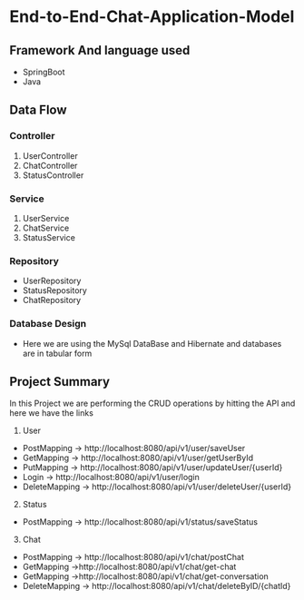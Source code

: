 # End-to-End-Chat-Application-Model

## Framework And language used
- SpringBoot
- Java

## Data Flow

### Controller
 1) UserController
 2) ChatController
 3) StatusController
 
### Service
 1) UserService
 2) ChatService
 3) StatusService
 
### Repository
 - UserRepository
 - StatusRepository
 - ChatRepository
 
### Database Design
 - Here we are using the MySql DataBase and Hibernate and databases are in tabular form
 
## Project Summary
 In this Project we are performing the CRUD operations by hitting the API and here we have the links
 
 1) User
  - PostMapping -> http://localhost:8080/api/v1/user/saveUser
  - GetMapping  -> http://localhost:8080/api/v1/user/getUserById
  - PutMapping -> http://localhost:8080/api/v1/user/updateUser/{userId}
  - Login -> http://localhost:8080/api/v1/user/login
  - DeleteMapping -> http://localhost:8080/api/v1/user/deleteUser/{userId}
  
  2) Status
 - PostMapping -> http://localhost:8080/api/v1/status/saveStatus
 
  3) Chat
 - PostMapping -> http://localhost:8080/api/v1/chat/postChat
 - GetMapping ->http://localhost:8080/api/v1/chat/get-chat
 - GetMapping ->http://localhost:8080/api/v1/chat/get-conversation
 - DeleteMapping -> http://localhost:8080/api/v1/chat/deleteByID/{chatId}
 
